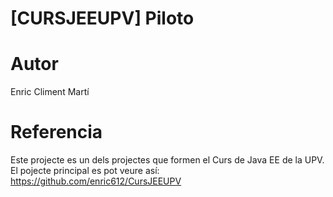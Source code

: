 # [CURSJEEUPV] Piloto

# Autor
Enric Climent Martí

# Referencia

Este projecte es un dels projectes que formen el Curs de Java EE de la UPV. El pojecte principal es pot veure así:
https://github.com/enric612/CursJEEUPV